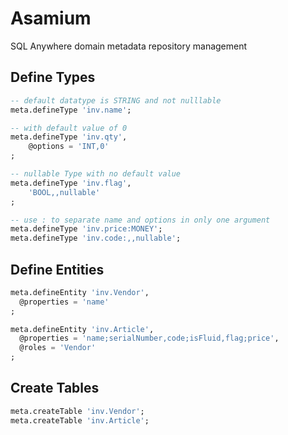 # Asamium
SQL Anywhere domain metadata repository management

## Define Types

```sql
-- default datatype is STRING and not nulllable
meta.defineType 'inv.name';

-- with default value of 0
meta.defineType 'inv.qty', 
    @options = 'INT,0'
;

-- nullable Type with no default value
meta.defineType 'inv.flag', 
    'BOOL,,nullable'
;

-- use : to separate name and options in only one argument
meta.defineType 'inv.price:MONEY';
meta.defineType 'inv.code:,,nullable';
```

## Define Entities

```sql
meta.defineEntity 'inv.Vendor',
  @properties = 'name'
;

meta.defineEntity 'inv.Article',
  @properties = 'name;serialNumber,code;isFluid,flag;price',
  @roles = 'Vendor'
;
```

## Create Tables

```sql
meta.createTable 'inv.Vendor';
meta.createTable 'inv.Article';
```

